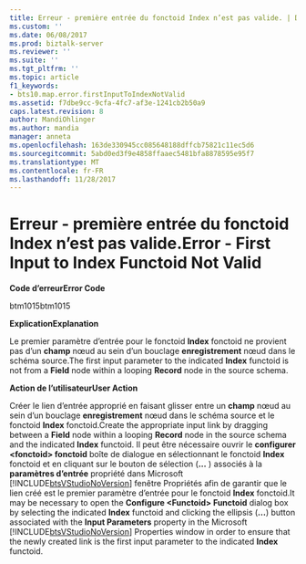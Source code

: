 ```yaml
---
title: Erreur - première entrée du fonctoid Index n’est pas valide. | Documents Microsoft
ms.custom: ''
ms.date: 06/08/2017
ms.prod: biztalk-server
ms.reviewer: ''
ms.suite: ''
ms.tgt_pltfrm: ''
ms.topic: article
f1_keywords:
- bts10.map.error.firstInputToIndexNotValid
ms.assetid: f7dbe9cc-9cfa-4fc7-af3e-1241cb2b50a9
caps.latest.revision: 8
author: MandiOhlinger
ms.author: mandia
manager: anneta
ms.openlocfilehash: 163de330945cc085648188dffcb75821c11ec5d6
ms.sourcegitcommit: 5abd0ed3f9e4858ffaaec5481bfa8878595e95f7
ms.translationtype: MT
ms.contentlocale: fr-FR
ms.lasthandoff: 11/28/2017
---
```

# <a name="error---first-input-to-index-functoid-not-valid"></a><span data-ttu-id="69362-102">Erreur - première entrée du fonctoid Index n’est pas valide.</span><span class="sxs-lookup"><span data-stu-id="69362-102">Error - First Input to Index Functoid Not Valid</span></span>
<span data-ttu-id="69362-103">**Code d’erreur**</span><span class="sxs-lookup"><span data-stu-id="69362-103">**Error Code**</span></span>  
  
 <span data-ttu-id="69362-104">btm1015</span><span class="sxs-lookup"><span data-stu-id="69362-104">btm1015</span></span>  
  
 <span data-ttu-id="69362-105">**Explication**</span><span class="sxs-lookup"><span data-stu-id="69362-105">**Explanation**</span></span>  
  
 <span data-ttu-id="69362-106">Le premier paramètre d’entrée pour le fonctoid **Index** fonctoid ne provient pas d’un **champ** nœud au sein d’un bouclage **enregistrement** nœud dans le schéma source.</span><span class="sxs-lookup"><span data-stu-id="69362-106">The first input parameter to the indicated **Index** functoid is not from a **Field** node within a looping **Record** node in the source schema.</span></span>  
  
 <span data-ttu-id="69362-107">**Action de l’utilisateur**</span><span class="sxs-lookup"><span data-stu-id="69362-107">**User Action**</span></span>  
  
 <span data-ttu-id="69362-108">Créer le lien d’entrée approprié en faisant glisser entre un **champ** nœud au sein d’un bouclage **enregistrement** nœud dans le schéma source et le fonctoid **Index** fonctoid.</span><span class="sxs-lookup"><span data-stu-id="69362-108">Create the appropriate input link by dragging between a **Field** node within a looping **Record** node in the source schema and the indicated **Index** functoid.</span></span> <span data-ttu-id="69362-109">Il peut être nécessaire ouvrir le **configurer \<fonctoid\> fonctoid** boîte de dialogue en sélectionnant le fonctoid **Index** fonctoid et en cliquant sur le bouton de sélection (**...** ) associés à la **paramètres d’entrée** propriété dans Microsoft [!INCLUDE[btsVStudioNoVersion](../includes/btsvstudionoversion-md.md)] fenêtre Propriétés afin de garantir que le lien créé est le premier paramètre d’entrée pour le fonctoid **Index** fonctoid.</span><span class="sxs-lookup"><span data-stu-id="69362-109">It may be necessary to open the **Configure \<Functoid\> Functoid** dialog box by selecting the indicated **Index** functoid and clicking the ellipsis (**...**) button associated with the **Input Parameters** property in the Microsoft [!INCLUDE[btsVStudioNoVersion](../includes/btsvstudionoversion-md.md)] Properties window in order to ensure that the newly created link is the first input parameter to the indicated **Index** functoid.</span></span>